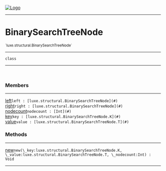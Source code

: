 
[![Logo](../../../images/logo.png)](../../../api/index.html)

---



<h1>BinarySearchTreeNode</h1>
<small>`luxe.structural.BinarySearchTreeNode`</small>



---

`class`

---

&nbsp;
&nbsp;



<h3>Members</h3> <hr/><span class="member apipage">
                <a name="left"><a class="lift" href="#left">left</a></a><code class="signature apipage">left : [luxe.structural.BinarySearchTreeNode](#)</code><br/></span>
            <span class="small_desc_flat"></span><span class="member apipage">
                <a name="right"><a class="lift" href="#right">right</a></a><code class="signature apipage">right : [luxe.structural.BinarySearchTreeNode](#)</code><br/></span>
            <span class="small_desc_flat"></span><span class="member apipage">
                <a name="nodecount"><a class="lift" href="#nodecount">nodecount</a></a><code class="signature apipage">nodecount : [Int](#)</code><br/></span>
            <span class="small_desc_flat"></span><span class="member apipage">
                <a name="key"><a class="lift" href="#key">key</a></a><code class="signature apipage">key : [luxe.structural.BinarySearchTreeNode.K](#)</code><br/></span>
            <span class="small_desc_flat"></span><span class="member apipage">
                <a name="value"><a class="lift" href="#value">value</a></a><code class="signature apipage">value : [luxe.structural.BinarySearchTreeNode.T](#)</code><br/></span>
            <span class="small_desc_flat"></span>





<h3>Methods</h3> <hr/><span class="method apipage">
            <a name="new"><a class="lift" href="#new">new</a></a><code class="signature apipage">new(\_key:luxe.structural.BinarySearchTreeNode.K<span></span>, \_value:luxe.structural.BinarySearchTreeNode.T<span></span>, \_nodecount:Int<span></span>) : Void</code><br/><span class="small_desc_flat"></span>
        </span>
    





---

&nbsp;
&nbsp;
&nbsp;
&nbsp;